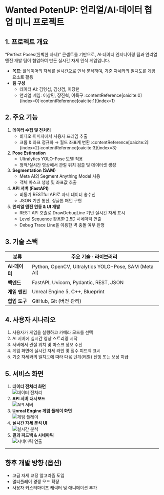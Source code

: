 # Wanted PotenUP: 언리얼/AI·데이터 협업 미니 프로젝트

## 1. 프로젝트 개요
“Perfect Poses(완벽한 자세)” 콘셉트를 기반으로, AI·데이터 엔지니어링 팀과 언리얼 엔진 개발 팀이 협업하여 만든 실시간 자세 인식 게임입니다.  
- **목표**: 플레이어의 자세를 실시간으로 인식·분석하여, 기준 자세와의 일치도를 게임 요소로 활용  
- **팀 구성**  
  - 데이터·AI: 김형섭, 김상겸, 이장헌  
  - 언리얼 게임: 이상민, 장진혁, 이득구 :contentReference[oaicite:0]{index=0}:contentReference[oaicite:1]{index=1}  

## 2. 주요 기능
1. **데이터 수집 및 전처리**  
   - 비디오·이미지에서 사용자 프레임 추출  
   - 크롭 & 좌표 정규화 → 월드 좌표계 변환 :contentReference[oaicite:2]{index=2}:contentReference[oaicite:3]{index=3}  
2. **Pose Estimation**  
   - Ultralytics YOLO-Pose 모델 적용  
   - 정적/실시간 영상에서 관절 위치 검출 및 데이터셋 생성  
3. **Segmentation (SAM)**  
   - Meta AI의 Segment Anything Model 사용  
   - 객체 마스크 생성 및 좌표값 추출  
4. **API 서버 (FastAPI)**  
   - 비동기 RESTful API로 자세 데이터 송수신  
   - JSON 기반 통신, 싱글톤 패턴 구현  
5. **언리얼 엔진 연동 & UI 개발**  
   - REST API 호출로 DrawDebugLine 기반 실시간 자세 표시  
   - Level Sequence 활용한 2.5D 시네마틱 연출  
   - Debug Trace Line을 이용한 벽 충돌 여부 판정  

## 3. 기술 스택
| 분류           | 주요 기술 · 라이브러리                      |
| ------------- | ----------------------------------------- |
| **AI·데이터**  | Python, OpenCV, Ultralytics YOLO-Pose, SAM (Meta AI)  |
| **백엔드**     | FastAPI, Uvicorn, Pydantic, REST, JSON       |
| **게임 엔진**  | Unreal Engine 5, C++, Blueprint             |
| **협업 도구**  | GitHub, Git (버전 관리)                    |

## 4. 사용자 시나리오
1. 사용자가 게임을 실행하고 카메라 모드를 선택  
2. AI 서버에 실시간 영상 스트리밍 시작  
3. 서버에서 관절 위치 및 마스크 정보 수신  
4. 게임 화면에 실시간 자세 라인 및 점수 피드백 표시  
5. 기준 자세와의 일치도에 따라 다음 단계(레벨) 진행 또는 보상 지급  

## 5. 서비스 화면
1. **데이터 전처리 화면**  
   ![데이터 전처리](screenshots/data_preprocessing.png)  
2. **API 서버 대시보드**  
   ![API 서버](screenshots/api_server.png)  
3. **Unreal Engine 게임 플레이 화면**  
   ![게임 플레이](screenshots/gameplay.png)  
4. **실시간 자세 분석 UI**  
   ![실시간 분석](screenshots/pose_analysis.png)  
5. **결과 피드백 & 시네마틱**  
   ![시네마틱 연출](screenshots/cinematic.png)  

---

## 향후 개발 방향 (옵션)
- 고급 자세 교정 알고리즘 도입  
- 멀티플레이 경쟁 모드 확장  
- 사용자 커스터마이즈 캐릭터 및 애니메이션 추가  
